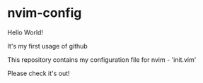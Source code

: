 # nvim-config

Hello World! 

It's my first usage of github

This repository contains my configuration file for nvim - 'init.vim'

Please check it's out!
